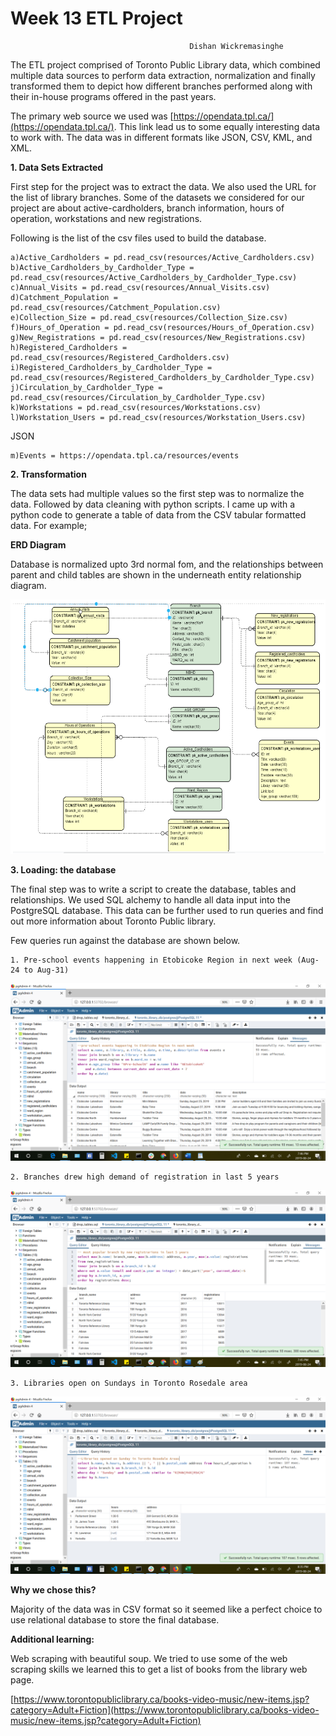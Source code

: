 # Week 13 ETL Project
											Dishan Wickremasinghe

The ETL project comprised of Toronto Public Library data, which combined multiple data sources to perform data extraction, normalization and finally transformed them to depict how different branches performed along with their in-house programs offered in the past years.

The primary web source we used was [https://opendata.tpl.ca/](https://opendata.tpl.ca/). This link lead us to some equally interesting data to work with. The data was in different formats like JSON, CSV, KML, and XML.

**1. Data Sets Extracted**

First step for the project was to extract the data. We also used the URL for the list of library branches. Some of the datasets we considered for our project are about active-cardholders, branch information, hours of operation, workstations and new registrations.

Following is the list of the csv files used to build the database.

	a)Active_Cardholders = pd.read_csv(resources/Active_Cardholders.csv)
	b)Active_Cardholders_by_Cardholder_Type = pd.read_csv(resources/Active_Cardholders_by_Cardholder_Type.csv)
	c)Annual_Visits = pd.read_csv(resources/Annual_Visits.csv)
	d)Catchment_Population = pd.read_csv(resources/Catchment_Population.csv)
	e)Collection_Size = pd.read_csv(resources/Collection_Size.csv)
	f)Hours_of_Operation = pd.read_csv(resources/Hours_of_Operation.csv)
	g)New_Registrations = pd.read_csv(resources/New_Registrations.csv)
	h)Registered_Cardholders = pd.read_csv(resources/Registered_Cardholders.csv)
	i)Registered_Cardholders_by_Cardholder_Type = pd.read_csv(resources/Registered_Cardholders_by_Cardholder_Type.csv)
	j)Circulation_by_Cardholder_Type = pd.read_csv(resources/Circulation_by_Cardholder_Type.csv)
	k)Workstations = pd.read_csv(resources/Workstations.csv)
	l)Workstation_Users = pd.read_csv(resources/Workstation_Users.csv)

JSON

	m)Events = https://opendata.tpl.ca/resources/events

**2. Transformation**

The data sets had multiple values so the first step was to normalize the data. Followed by data cleaning with python scripts. I came up with a python code to generate a table of data from the CSV tabular formatted data. For example;


**ERD Diagram**

Database is normalized upto 3rd normal fom, and the relationships between parent and child tables are shown in the underneath entity relationship diagram.

![ERD Diagram](erd.png)

**3. Loading: the database**

The final step was to write a script to create the database, tables and relationships. We used SQL alchemy to handle all data input into the PostgreSQL database. This data can be further used to run queries and find out more information about Toronto Public library.

Few queries run against the database are shown below.

	1. Pre-school events happening in Etobicoke Region in next week (Aug-24 to Aug-31)

![Query 1](query1.png)


	2. Branches drew high demand of registration in last 5 years

![Query 2](query2.png)


	3. Libraries open on Sundays in Toronto Rosedale area

![Query 3](query3.png)


**Why we chose this?**

Majority of the data was in CSV format so it seemed like a perfect choice to use relational database to store the final database.

**Additional learning:**

Web scraping with beautiful soup. We tried to use some of the web scraping skills we learned this to get a list of books from the library web page.

[https://www.torontopubliclibrary.ca/books-video-music/new-items.jsp?category=Adult+Fiction](https://www.torontopubliclibrary.ca/books-video-music/new-items.jsp?category=Adult+Fiction)
